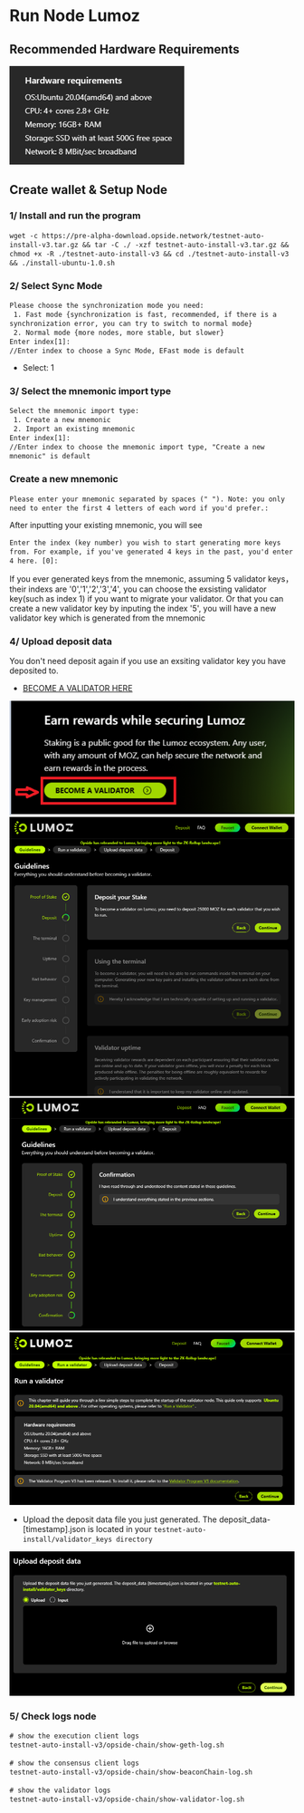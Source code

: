 # Run Node Lumoz

## Recommended Hardware Requirements 
![Alt text](image/image-5.png)
## Create wallet & Setup Node
### 1/ Install and run the program
```
wget -c https://pre-alpha-download.opside.network/testnet-auto-install-v3.tar.gz && tar -C ./ -xzf testnet-auto-install-v3.tar.gz && chmod +x -R ./testnet-auto-install-v3 && cd ./testnet-auto-install-v3 && ./install-ubuntu-1.0.sh
```
### 2/ Select Sync Mode
```
Please choose the synchronization mode you need: 
 1. Fast mode {synchronization is fast, recommended, if there is a synchronization error, you can try to switch to normal mode}
 2. Normal mode {more nodes, more stable, but slower}
Enter index[1]:
//Enter index to choose a Sync Mode, EFast mode is default
```
- Select: 1
### 3/ Select the mnemonic import type
```
Select the mnemonic import type: 
 1. Create a new mnemonic
 2. Import an existing mnemonic
Enter index[1]:
//Enter index to choose the mnemonic import type, "Create a new mnemonic" is default
```
### Create a new mnemonic
```
Please enter your mnemonic separated by spaces (" "). Note: you only need to enter the first 4 letters of each word if you'd prefer.:
```
After inputting your existing mnemonic, you will see
```
Enter the index (key number) you wish to start generating more keys from. For example, if you've generated 4 keys in the past, you'd enter 4 here. [0]:
```
If you ever generated keys from the mnemonic, assuming 5 validator keys，their indexs are '0','1','2','3','4', you can choose the exsisting validator key(such as index 1) if you want to migrate your validator. Or that you can create a new validator key by inputing the index '5', you will have a new validator key which is generated from the mnemonic
### 4/ Upload deposit data
You don't need deposit again if you use an exsiting validator key you have deposited to. 
- [BECOME A VALIDATOR HERE](https://lumoz.org/validator)

![Alt text](image/image.png)
![Alt text](image/image-1.png)
![Alt text](image/image-3.png)
![Alt text](image/image-6.png)
- Upload the deposit data file you just generated. The deposit_data-[timestamp].json is located in your `testnet-auto-install/validator_keys directory`

![Alt text](image/image-7.png)

### 5/ Check logs node
```
# show the execution client logs
testnet-auto-install-v3/opside-chain/show-geth-log.sh

# show the consensus client logs
testnet-auto-install-v3/opside-chain/show-beaconChain-log.sh

# show the validator logs
testnet-auto-install-v3/opside-chain/show-validator-log.sh
```
